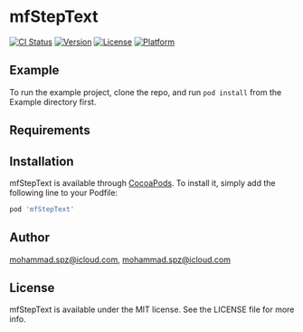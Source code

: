 # mfStepText

[![CI Status](https://img.shields.io/travis/mohammad.spz@icloud.com/mfStepText.svg?style=flat)](https://travis-ci.org/mohammad.spz@icloud.com/mfStepText)
[![Version](https://img.shields.io/cocoapods/v/mfStepText.svg?style=flat)](https://cocoapods.org/pods/mfStepText)
[![License](https://img.shields.io/cocoapods/l/mfStepText.svg?style=flat)](https://cocoapods.org/pods/mfStepText)
[![Platform](https://img.shields.io/cocoapods/p/mfStepText.svg?style=flat)](https://cocoapods.org/pods/mfStepText)

## Example

To run the example project, clone the repo, and run `pod install` from the Example directory first.

## Requirements

## Installation

mfStepText is available through [CocoaPods](https://cocoapods.org). To install
it, simply add the following line to your Podfile:

```ruby
pod 'mfStepText'
```

## Author

mohammad.spz@icloud.com, mohammad.spz@icloud.com

## License

mfStepText is available under the MIT license. See the LICENSE file for more info.
